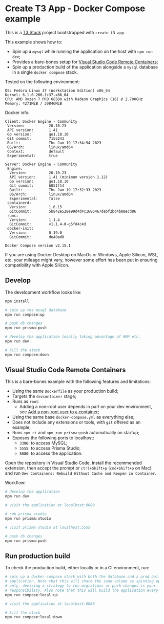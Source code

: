# Create T3 App - Docker Compose example

This is a [T3 Stack](https://create.t3.gg/) project bootstrapped with
`create-t3-app`.

This example shows how to:

- Spin up a `mysql` while running the application on the host with
  `npm run dev`;
- Provides a bare-bones setup for
  [Visual Studio Code Remote Containers](https://code.visualstudio.com/docs/devcontainers/containers);
- Spin up a production build of the application alongside a `mysql` database
  in a single `docker compose` stack.

Tested on the following environment:

```
OS: Fedora Linux 37 (Workstation Edition) x86_64
Kernel: 6.1.6-200.fc37.x86_64
CPU: AMD Ryzen 7 PRO 6850U with Radeon Graphics (16) @ 2.700GHz
Memory: 4271MiB / 30846MiB
```

Docker info:

```
Client: Docker Engine - Community
 Version:           20.10.23
 API version:       1.41
 Go version:        go1.18.10
 Git commit:        7155243
 Built:             Thu Jan 19 17:34:54 2023
 OS/Arch:           linux/amd64
 Context:           default
 Experimental:      true

Server: Docker Engine - Community
 Engine:
  Version:          20.10.23
  API version:      1.41 (minimum version 1.12)
  Go version:       go1.18.10
  Git commit:       6051f14
  Built:            Thu Jan 19 17:32:33 2023
  OS/Arch:          linux/amd64
  Experimental:     false
 containerd:
  Version:          1.6.15
  GitCommit:        5b842e528e99d4d4c1686467debf2bd4b88ecd86
 runc:
  Version:          1.1.4
  GitCommit:        v1.1.4-0-g5fd4c4d
 docker-init:
  Version:          0.19.0
  GitCommit:        de40ad0

Docker Compose version v2.15.1
```

If you are using Docker Desktop on MacOs or Windows, Apple Silicon, WSL, etc.
your mileage might vary, however some effort has been put in ensuring
compatibility with Apple Silicon.

## Develop

The development workflow looks like:

```sh
npm install

# spin up the mysql database
npm run compose:up

# push db changes
npm run prisma:push

# develop the application locally taking advantage of HMR etc.
npm run dev

# kill the stack
npm run compose:down
```

## Visual Studio Code Remote Containers

This is a bare-bones example with the following features and limitations:

- Using the same `Dockerfile` as your production build;
- Targets the `devcontainer` stage;
- Runs as `root`:
  - Adding a non-root user depends in part on your dev environment, see
  [Add a non-root user to a container](https://code.visualstudio.com/remote/advancedcontainers/add-nonroot-user);
- Using the same base `docker-compose.yml` as everything else;
- Does not include any extensions or tools, with `git` offered as an example;
- Runs `npm ci` and `npm run prisma:push` automatically on startup;
- Exposes the following ports to localhost:
  - `3306`: to access MySQL;
  - `5555`: to access Prisma Studio;
  - `8080`: to access the application.

Open the repository in Visual Studio Code, install the recommended extension,
then accept the prompt or `ctrl+Shift+p` (`cmd+Shift+p` on Mac) and run
`Dev Containers: Rebuild Without Cache and Reopen in Container`.

Workflow:

```sh
# develop the application
npm run dev

# visit the application at localhost:8080

# run prisma studio
npm run prisma:studio

# visit prisma studio at localhost:5555

# push db changes
npm run prisma:push
```

## Run production build

To check the production build, either locally or in a CI environment, run:

```sh
# spin up a docker-compose stack with both the database and a prod build of the
# application. Note that this will share the same volume as spinning up the db
# only, devising a strategy to run migrations or push changes is your
# responsibility. Also note that this will build the application every time.
npm run compose:local:up

# visit the application at localhost:8080

# kill the stack
npm run compose:local:down
```

